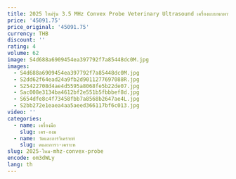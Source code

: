 ```yaml
---
title: 2025 ใหม่รุ่น 3.5 MHz Convex Probe Veterinary Ultrasound เครื่องแบบพกพาวัว
price: '45091.75'
price_original: '45091.75'
currency: THB
discount: ''
rating: 4
volume: 62
image: S4d688a6909454ea397792f7a85448dc0M.jpg
images:
  - S4d688a6909454ea397792f7a85448dc0M.jpg
  - S2dd62f64ead24a9fb2d9011277697088R.jpg
  - S25422708d4ae4d5595a8068fe5b22de07.jpg
  - Sac008e3134ba4612bf2e551b5fbbbef8d.jpg
  - S654dfe8c4f73458fbb7a8568b2647ae4L.jpg
  - S2bb272e1eaea4aa5aeed366117bf6c013.jpg
video: ''
categories:
  - name: เครื่องมือ
    slug: เคร-องม
  - name: วัดและการวิเคราะห์
    slug: ดและการว-เคราะห
slug: 2025-ใหม-mhz-convex-probe
encode: om3dWLy
lang: th
---
```

  